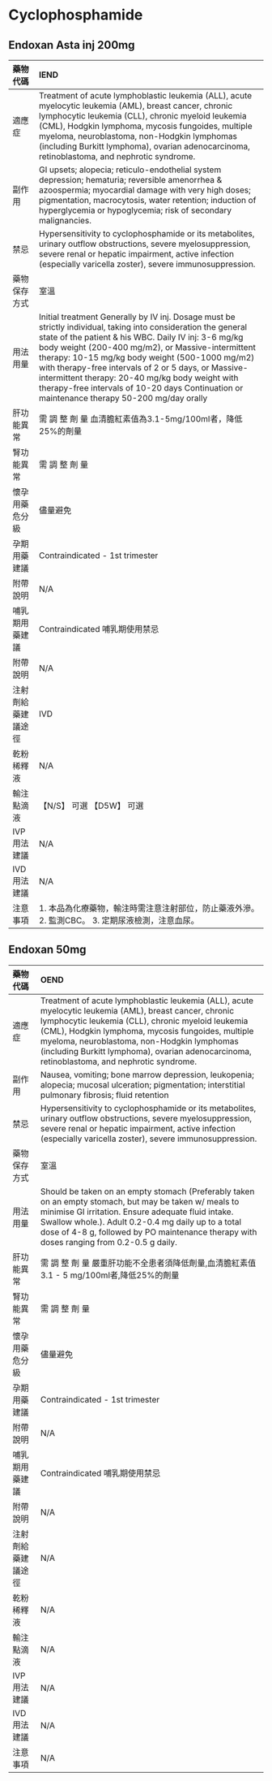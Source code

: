 # Cyclophosphamide

## Endoxan Asta inj 200mg

| 藥物代碼           | IEND                                                                                                                                                                                                                                                                                                                                                                                                                                                                                    |
|:-------------------|:----------------------------------------------------------------------------------------------------------------------------------------------------------------------------------------------------------------------------------------------------------------------------------------------------------------------------------------------------------------------------------------------------------------------------------------------------------------------------------------|
| 適應症             | Treatment of acute lymphoblastic leukemia (ALL), acute myelocytic leukemia (AML), breast cancer, chronic lymphocytic leukemia (CLL), chronic myeloid leukemia (CML), Hodgkin lymphoma, mycosis fungoides, multiple myeloma, neuroblastoma, non-Hodgkin lymphomas (including Burkitt lymphoma), ovarian adenocarcinoma, retinoblastoma, and nephrotic syndrome.                                                                                                                          |
| 副作用             | GI upsets; alopecia; reticulo-endothelial system depression; hematuria; reversible amenorrhea & azoospermia; myocardial damage with very high doses; pigmentation, macrocytosis, water retention; induction of hyperglycemia or hypoglycemia; risk of secondary malignancies.                                                                                                                                                                                                           |
| 禁忌               | Hypersensitivity to cyclophosphamide or its metabolites, urinary outflow obstructions, severe myelosuppression, severe renal or hepatic impairment, active infection (especially varicella zoster), severe immunosuppression.                                                                                                                                                                                                                                                           |
| 藥物保存方式       | 室溫                                                                                                                                                                                                                                                                                                                                                                                                                                                                                    |
| 用法用量           | Initial treatment Generally by IV inj. Dosage must be strictly individual, taking into consideration the general state of the patient & his WBC. Daily IV inj: 3-6 mg/kg body weight (200-400 mg/m2), or Massive-intermittent therapy: 10-15 mg/kg body weight (500-1000 mg/m2) with therapy-free intervals of 2 or 5 days, or Massive-intermittent therapy: 20-40 mg/kg body weight with therapy-free intervals of 10-20 days Continuation or maintenance therapy 50-200 mg/day orally |
| 肝功能異常         | 需 調 整 劑 量  血清膽紅素值為3.1-5mg/100ml者，降低25%的劑量                                                                                                                                                                                                                                                                                                                                                                                                                            |
| 腎功能異常         | 需 調 整 劑 量                                                                                                                                                                                                                                                                                                                                                                                                                                                                          |
| 懷孕用藥危分級     | 儘量避免                                                                                                                                                                                                                                                                                                                                                                                                                                                                                |
| 孕期用藥建議       | Contraindicated - 1st trimester                                                                                                                                                                                                                                                                                                                                                                                                                                                         |
| 附帶說明           | N/A                                                                                                                                                                                                                                                                                                                                                                                                                                                                                     |
| 哺乳期用藥建議     | Contraindicated 哺乳期使用禁忌                                                                                                                                                                                                                                                                                                                                                                                                                                                          |
| 附帶說明           | N/A                                                                                                                                                                                                                                                                                                                                                                                                                                                                                     |
| 注射劑給藥建議途徑 | IVD                                                                                                                                                                                                                                                                                                                                                                                                                                                                                     |
| 乾粉稀釋液         | N/A                                                                                                                                                                                                                                                                                                                                                                                                                                                                                     |
| 輸注點滴液         | 【N/S】 可選  【D5W】 可選                                                                                                                                                                                                                                                                                                                                                                                                                                                              |
| IVP 用法建議       | N/A                                                                                                                                                                                                                                                                                                                                                                                                                                                                                     |
| IVD 用法建議       | N/A                                                                                                                                                                                                                                                                                                                                                                                                                                                                                     |
| 注意事項           | 1. 本品為化療藥物，輸注時需注意注射部位，防止藥液外滲。 2. 監測CBC。 3. 定期尿液檢測，注意血尿。                                                                                                                                                                                                                                                                                                                                                                                        |

## Endoxan 50mg

| 藥物代碼           | OEND                                                                                                                                                                                                                                                                                                                                                           |
|:-------------------|:---------------------------------------------------------------------------------------------------------------------------------------------------------------------------------------------------------------------------------------------------------------------------------------------------------------------------------------------------------------|
| 適應症             | Treatment of acute lymphoblastic leukemia (ALL), acute myelocytic leukemia (AML), breast cancer, chronic lymphocytic leukemia (CLL), chronic myeloid leukemia (CML), Hodgkin lymphoma, mycosis fungoides, multiple myeloma, neuroblastoma, non-Hodgkin lymphomas (including Burkitt lymphoma), ovarian adenocarcinoma, retinoblastoma, and nephrotic syndrome. |
| 副作用             | Nausea, vomiting; bone marrow depression, leukopenia; alopecia; mucosal ulceration; pigmentation; interstitial pulmonary fibrosis; fluid retention                                                                                                                                                                                                             |
| 禁忌               | Hypersensitivity to cyclophosphamide or its metabolites, urinary outflow obstructions, severe myelosuppression, severe renal or hepatic impairment, active infection (especially varicella zoster), severe immunosuppression.                                                                                                                                  |
| 藥物保存方式       | 室溫                                                                                                                                                                                                                                                                                                                                                           |
| 用法用量           | Should be taken on an empty stomach (Preferably taken on an empty stomach, but may be taken w/ meals to minimise GI irritation. Ensure adequate fluid intake. Swallow whole.). Adult 0.2-0.4 mg daily up to a total dose of 4-8 g, followed by PO maintenance therapy with doses ranging from 0.2-0.5 g daily.                                                 |
| 肝功能異常         | 需 調 整 劑 量  嚴重肝功能不全患者須降低劑量,血清膽紅素值 3.1 - 5 mg/100ml者,降低25%的劑量                                                                                                                                                                                                                                                                     |
| 腎功能異常         | 需 調 整 劑 量                                                                                                                                                                                                                                                                                                                                                 |
| 懷孕用藥危分級     | 儘量避免                                                                                                                                                                                                                                                                                                                                                       |
| 孕期用藥建議       | Contraindicated - 1st trimester                                                                                                                                                                                                                                                                                                                                |
| 附帶說明           | N/A                                                                                                                                                                                                                                                                                                                                                            |
| 哺乳期用藥建議     | Contraindicated 哺乳期使用禁忌                                                                                                                                                                                                                                                                                                                                 |
| 附帶說明           | N/A                                                                                                                                                                                                                                                                                                                                                            |
| 注射劑給藥建議途徑 | N/A                                                                                                                                                                                                                                                                                                                                                            |
| 乾粉稀釋液         | N/A                                                                                                                                                                                                                                                                                                                                                            |
| 輸注點滴液         | N/A                                                                                                                                                                                                                                                                                                                                                            |
| IVP 用法建議       | N/A                                                                                                                                                                                                                                                                                                                                                            |
| IVD 用法建議       | N/A                                                                                                                                                                                                                                                                                                                                                            |
| 注意事項           | N/A                                                                                                                                                                                                                                                                                                                                                            |

